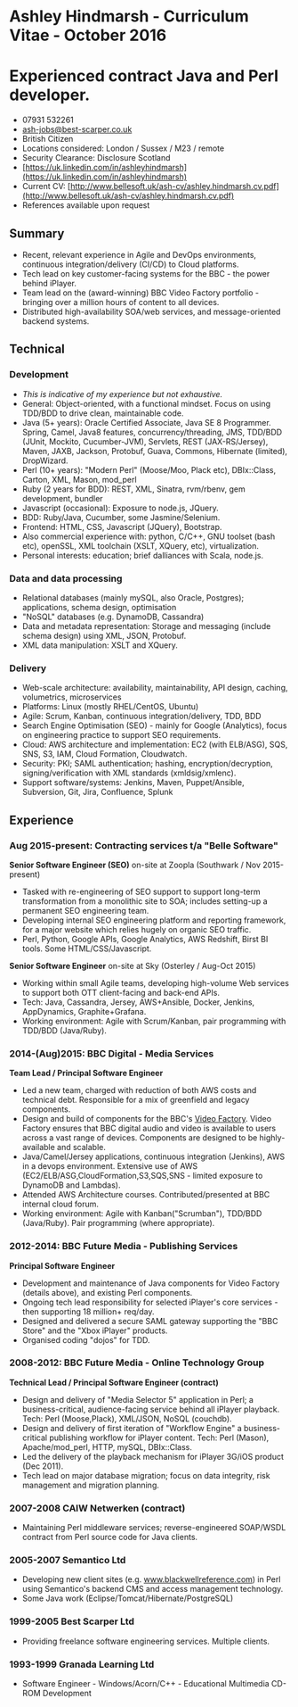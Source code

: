 # Ashley Hindmarsh - Curriculum Vitae - October 2016
# Experienced contract Java and Perl developer.

 * 07931 532261
 * ash-jobs@best-scarper.co.uk
 * British Citizen
 * Locations considered: London / Sussex / M23 / remote
 * Security Clearance: Disclosure Scotland
 * [https://uk.linkedin.com/in/ashleyhindmarsh](https://uk.linkedin.com/in/ashleyhindmarsh)
 * Current CV: [http://www.bellesoft.uk/ash-cv/ashley.hindmarsh.cv.pdf](http://www.bellesoft.uk/ash-cv/ashley.hindmarsh.cv.pdf)
 * References available upon request

## Summary
 * Recent, relevant experience in Agile and DevOps environments, continuous integration/delivery (CI/CD) to Cloud platforms.
 * Tech lead on key customer-facing systems for the BBC - the power behind iPlayer.
 * Team lead on the (award-winning) BBC Video Factory portfolio - bringing over a million hours of content to all devices.
 * Distributed high-availability SOA/web services, and message-oriented backend systems.

## Technical

### Development
 * _This is indicative of my experience but not exhaustive._
 * General: Object-oriented, with a functional mindset. Focus on using TDD/BDD to drive clean, maintainable code.
 * Java (5+ years): Oracle Certified Associate, Java SE 8 Programmer. Spring, Camel, Java8 features, concurrency/threading, JMS, TDD/BDD (JUnit, Mockito, Cucumber-JVM),  Servlets, REST (JAX-RS/Jersey), Maven, JAXB, Jackson, Protobuf, Guava, Commons, Hibernate (limited), DropWizard.
 * Perl (10+ years): "Modern Perl" (Moose/Moo, Plack etc), DBIx::Class, Carton, XML, Mason, mod_perl
 * Ruby (2 years for BDD): REST, XML, Sinatra, rvm/rbenv, gem development, bundler
 * Javascript (occasional): Exposure to node.js, JQuery.
 * BDD: Ruby/Java, Cucumber, some Jasmine/Selenium.
 * Frontend: HTML, CSS, Javascript (JQuery), Bootstrap.
 * Also commercial experience with: python, C/C++, GNU toolset (bash etc), openSSL, XML toolchain (XSLT, XQuery, etc), virtualization.
 * Personal interests: education; brief dalliances with Scala, node.js.

### Data and data processing
 * Relational databases (mainly mySQL, also Oracle, Postgres); applications, schema design, optimisation
 * "NoSQL" databases (e.g. DynamoDB, Cassandra)
 * Data and metadata representation: Storage and messaging (include schema design) using XML, JSON, Protobuf.
 * XML data manipulation: XSLT and XQuery.

### Delivery
 * Web-scale architecture: availability, maintainability, API design, caching, volumetrics, microservices
 * Platforms: Linux (mostly RHEL/CentOS, Ubuntu)
 * Agile: Scrum, Kanban, continuous integration/delivery, TDD, BDD
 * Search Engine Optimisation (SEO) - mainly for Google (Analytics), focus on engineering practice to support SEO requirements.
 * Cloud: AWS architecture and implementation: EC2 (with ELB/ASG), SQS, SNS, S3, IAM, Cloud Formation, Cloudwatch.
 * Security: PKI; SAML authentication; hashing, encryption/decryption, signing/verification with XML standards (xmldsig/xmlenc).
 * Support software/systems: Jenkins, Maven, Puppet/Ansible, Subversion, Git, Jira, Confluence, Splunk

## Experience

### Aug 2015-present: Contracting services t/a "Belle Software"

**Senior Software Engineer (SEO)** on-site at Zoopla (Southwark / Nov 2015-present)

  * Tasked with re-engineering of SEO support to support long-term transformation from a monolithic site to SOA; includes setting-up a permanent SEO engineering team.
  * Developing internal SEO engineering platform and reporting framework, for a major website which relies hugely on organic SEO traffic.
  * Perl, Python, Google APIs, Google Analytics, AWS Redshift, Birst BI tools. Some HTML/CSS/Javascript.

**Senior Software Engineer** on-site at Sky (Osterley / Aug-Oct 2015)

  * Working within small Agile teams, developing high-volume Web services to support both OTT client-facing and back-end APIs.
  * Tech: Java, Cassandra, Jersey, AWS+Ansible, Docker, Jenkins, AppDynamics, Graphite+Grafana.
  * Working environment: Agile with Scrum/Kanban, pair programming with TDD/BDD (Java/Ruby).

### 2014-(Aug)2015: BBC Digital - Media Services

**Team Lead / Principal Software Engineer**

 * Led a new team, charged with reduction of both AWS costs and technical debt. Responsible for a mix of greenfield and legacy components.
 * Design and build of components for the BBC's [Video Factory](http://www.bbc.co.uk/blogs/internet/entries/61d2795d-ad53-3547-a06a-a038cf1ef325). Video Factory ensures that BBC digital audio and video is available to users across a vast range of devices.  Components are designed to be highly-available and scalable.
 * Java/Camel/Jersey applications, continuous integration (Jenkins), AWS in a devops environment. Extensive use of AWS (EC2/ELB/ASG,CloudFormation,S3,SQS,SNS - limited exposure to DynamoDB and Lambdas).
 * Attended AWS Architecture courses. Contributed/presented at BBC internal cloud forum.
 * Working environment: Agile with Kanban("Scrumban"), TDD/BDD (Java/Ruby). Pair programming (where appropriate).
 
### 2012-2014: BBC Future Media - Publishing Services

**Principal Software Engineer**

 * Development and maintenance of Java components for Video Factory (details above), and existing Perl components.
 * Ongoing tech lead responsibility for selected iPlayer's core services - then supporting 18 million+ req/day.
 * Designed and delivered a secure SAML gateway supporting the "BBC Store" and the "Xbox iPlayer" products.
 * Organised coding "dojos" for TDD.

### 2008-2012: BBC Future Media - Online Technology Group

**Technical Lead / Principal Software Engineer (contract)**

 * Design and delivery of "Media Selector 5" application in Perl; a business-critical, audience-facing service behind all iPlayer playback. Tech: Perl (Moose,Plack), XML/JSON, NoSQL (couchdb).
 * Design and delivery of first iteration of "Workflow Engine" a business-critical publishing workflow for iPlayer content. Tech: Perl (Mason), Apache/mod_perl, HTTP, mySQL, DBIx::Class.
 * Led the delivery of the playback mechanism for iPlayer 3G/iOS product (Dec 2011).
 * Tech lead on major database migration; focus on data integrity, risk management and migration planning.

### 2007-2008 CAIW Netwerken (contract)
 * Maintaining Perl middleware services; reverse-engineered SOAP/WSDL contract from Perl source code for Java clients.

### 2005-2007 Semantico Ltd
 * Developing new client sites (e.g. www.blackwellreference.com) in Perl using Semantico's backend CMS and access management technology.
 * Some Java work (Eclipse/Tomcat/Hibernate/PostgreSQL)

### 1999-2005 Best Scarper Ltd
 * Providing freelance software engineering services. Multiple clients.

### 1993-1999 Granada Learning Ltd
 * Software Engineer - Windows/Acorn/C++ - Educational Multimedia CD-ROM Development

